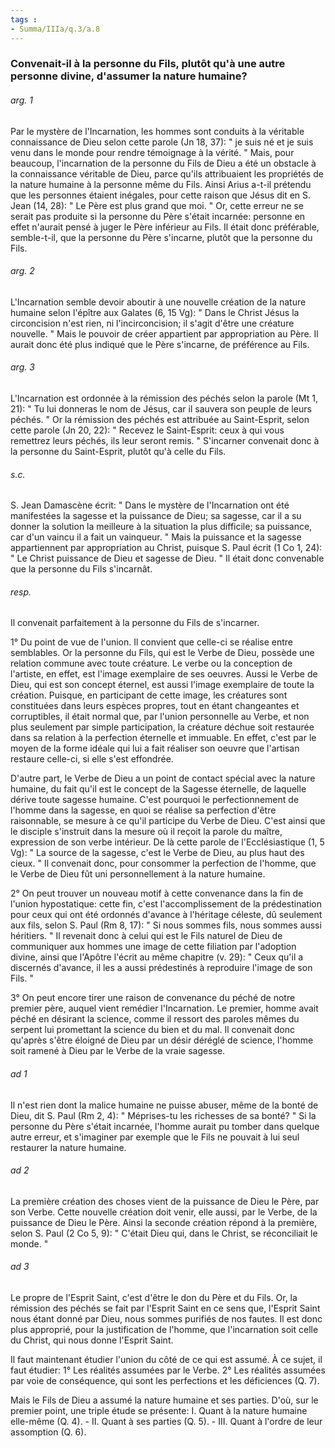 ```yaml
---
tags : 
- Summa/IIIa/q.3/a.8
---
```


### Convenait-il à la personne du Fils, plutôt qu'à une autre personne divine, d'assumer la nature humaine?

###### arg. 1
Par le mystère de l'Incarnation, les hommes sont conduits à la véritable connaissance de Dieu selon cette parole (Jn 18, 37): " je suis né et je suis venu dans le monde pour rendre témoignage à la vérité. " Mais, pour beaucoup, l'incarnation de la personne du Fils de Dieu a été un obstacle à la connaissance véritable de Dieu, parce qu'ils attribuaient les propriétés de la nature humaine à la personne même du Fils. Ainsi Arius a-t-il prétendu que les personnes étaient inégales, pour cette raison que Jésus dit en S. Jean (14, 28): " Le Père est plus grand que moi. " Or, cette erreur ne se serait pas produite si la personne du Père s'était incarnée: personne en effet n'aurait pensé à juger le Père inférieur au Fils. Il était donc préférable, semble-t-il, que la personne du Père s'incarne, plutôt que la personne du Fils. 

###### arg. 2
L'Incarnation semble devoir aboutir à une nouvelle création de la nature humaine selon l'épître aux Galates (6, 15 Vg): " Dans le Christ Jésus la circoncision n'est rien, ni l'incirconcision; il s'agit d'être une créature nouvelle. " Mais le pouvoir de créer appartient par appropriation au Père. Il aurait donc été plus indiqué que le Père s'incarne, de préférence au Fils. 

###### arg. 3
L'Incarnation est ordonnée à la rémission des péchés selon la parole (Mt 1, 21): " Tu lui donneras le nom de Jésus, car il sauvera son peuple de leurs péchés. " Or la rémission des péchés est attribuée au Saint-Esprit, selon cette parole (Jn 20, 22): " Recevez le Saint-Esprit: ceux à qui vous remettrez leurs péchés, ils leur seront remis. " S'incarner convenait donc à la personne du Saint-Esprit, plutôt qu'à celle du Fils. 

###### s.c.
S. Jean Damascène écrit: " Dans le mystère de l'Incarnation ont été manifestées la sagesse et la puissance de Dieu; sa sagesse, car il a su donner la solution la meilleure à la situation la plus difficile; sa puissance, car d'un vaincu il a fait un vainqueur. " Mais la puissance et la sagesse appartiennent par appropriation au Christ, puisque S. Paul écrit (1 Co 1, 24): " Le Christ puissance de Dieu et sagesse de Dieu. " Il était donc convenable que la personne du Fils s'incarnât. 

###### resp.
Il convenait parfaitement à la personne du Fils de s'incarner. 

1° Du point de vue de l'union. Il convient que celle-ci se réalise entre semblables. Or la personne du Fils, qui est le Verbe de Dieu, possède une relation commune avec toute créature. Le verbe ou la conception de l'artiste, en effet, est l'image exemplaire de ses oeuvres. Aussi le Verbe de Dieu, qui est son concept éternel, est aussi l'image exemplaire de toute la création. Puisque, en participant de cette image, les créatures sont constituées dans leurs espèces propres, tout en étant changeantes et corruptibles, il était normal que, par l'union personnelle au Verbe, et non plus seulement par simple participation, la créature déchue soit restaurée dans sa relation à la perfection éternelle et immuable. En effet, c'est par le moyen de la forme idéale qui lui a fait réaliser son oeuvre que l'artisan restaure celle-ci, si elle s'est effondrée. 

D'autre part, le Verbe de Dieu a un point de contact spécial avec la nature humaine, du fait qu'il est le concept de la Sagesse éternelle, de laquelle dérive toute sagesse humaine. C'est pourquoi le perfectionnement de l'homme dans la sagesse, en quoi se réalise sa perfection d'être raisonnable, se mesure à ce qu'il participe du Verbe de Dieu. C'est ainsi que le disciple s'instruit dans la mesure où il reçoit la parole du maître, expression de son verbe intérieur. De là cette parole de l'Ecclésiastique (1, 5 Vg): " La source de la sagesse, c'est le Verbe de Dieu, au plus haut des cieux. " Il convenait donc, pour consommer la perfection de l'homme, que le Verbe de Dieu fût uni personnellement à la nature humaine. 

2° On peut trouver un nouveau motif à cette convenance dans la fin de l'union hypostatique: cette fin, c'est l'accomplissement de la prédestination pour ceux qui ont été ordonnés d'avance à l'héritage céleste, dû seulement aux fils, selon S. Paul (Rm 8, 17): " Si nous sommes fils, nous sommes aussi héritiers. " Il revenait donc à celui qui est le Fils naturel de Dieu de communiquer aux hommes une image de cette filiation par l'adoption divine, ainsi que l'Apôtre l'écrit au même chapitre (v. 29): " Ceux qu'il a discernés d'avance, il les a aussi prédestinés à reproduire l'image de son Fils. " 

3° On peut encore tirer une raison de convenance du péché de notre premier père, auquel vient remédier l'Incarnation. Le premier, homme avait péché en désirant la science, comme il ressort des paroles mêmes du serpent lui promettant la science du bien et du mal. Il convenait donc qu'après s'être éloigné de Dieu par un désir déréglé de science, l'homme soit ramené à Dieu par le Verbe de la vraie sagesse. 

###### ad 1
Il n'est rien dont la malice humaine ne puisse abuser, même de la bonté de Dieu, dit S. Paul (Rm 2, 4): " Méprises-tu les richesses de sa bonté? " Si la personne du Père s'était incarnée, l'homme aurait pu tomber dans quelque autre erreur, et s'imaginer par exemple que le Fils ne pouvait à lui seul restaurer la nature humaine. 

###### ad 2
La première création des choses vient de la puissance de Dieu le Père, par son Verbe. Cette nouvelle création doit venir, elle aussi, par le Verbe, de la puissance de Dieu le Père. Ainsi la seconde création répond à la première, selon S. Paul (2 Co 5, 9): " C'était Dieu qui, dans le Christ, se réconciliait le monde. " 

###### ad 3
Le propre de l'Esprit Saint, c'est d'être le don du Père et du Fils. Or, la rémission des péchés se fait par l'Esprit Saint en ce sens que, l'Esprit Saint nous étant donné par Dieu, nous sommes purifiés de nos fautes. Il est donc plus approprié, pour la justification de l'homme, que l'incarnation soit celle du Christ, qui nous donne l'Esprit Saint. 

Il faut maintenant étudier l'union du côté de ce qui est assumé. À ce sujet, il faut étudier: 1° Les réalités assumées par le Verbe. 2° Les réalités assumées par voie de conséquence, qui sont les perfections et les déficiences (Q. 7). 

Mais le Fils de Dieu a assumé la nature humaine et ses parties. D'où, sur le premier point, une triple étude se présente: I. Quant à la nature humaine elle-même (Q. 4). - II. Quant à ses parties (Q. 5). - III. Quant à l'ordre de leur assomption (Q. 6). 

